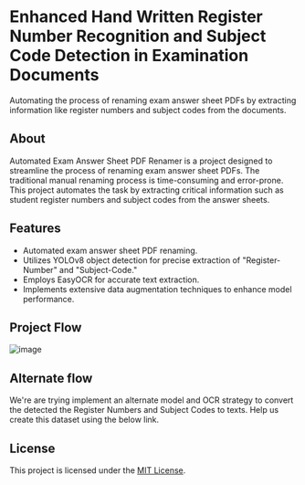 # Enhanced Hand Written Register Number Recognition and Subject Code Detection in Examination Documents

Automating the process of renaming exam answer sheet PDFs by extracting information like register numbers and subject codes from the documents.


## About

Automated Exam Answer Sheet PDF Renamer is a project designed to streamline the process of renaming exam answer sheet PDFs. The traditional manual renaming process is time-consuming and error-prone. This project automates the task by extracting critical information such as student register numbers and subject codes from the answer sheets.

## Features

- Automated exam answer sheet PDF renaming.
- Utilizes YOLOv8 object detection for precise extraction of "Register-Number" and "Subject-Code."
- Employs EasyOCR for accurate text extraction.
- Implements extensive data augmentation techniques to enhance model performance.

## Project Flow
![image](https://github.com/Marinto-Richee/Enhanced-Hand-Written-Register-Number-Recognition-and-Subject-Code-Detection-in-Examination-Document/assets/65499285/1f0d0790-8bb7-44c2-a699-6531989ea669)

## Alternate flow

We're are trying implement an alternate model and OCR strategy to convert the detected the Register Numbers and Subject Codes to texts.
Help us create this dataset using the below link.


## License

This project is licensed under the [MIT License](LICENSE).
